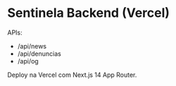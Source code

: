 # Sentinela Backend (Vercel)

APIs:
- /api/news
- /api/denuncias
- /api/og

Deploy na Vercel com Next.js 14 App Router.
